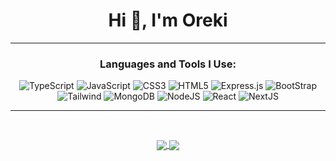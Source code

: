 <h1 align="center">Hi 👋, I'm Oreki</h1>
<hr />
<h3 align="center">Languages and Tools I Use:</h3>
<p align="center"> 
  <img src="https://img.shields.io/badge/typescript-%23007ACC.svg?style=for-the-badge&logo=typescript&logoColor=white" alt="TypeScript" />
  <img src="https://img.shields.io/badge/javascript-%23323330.svg?style=for-the-badge&logo=javascript&logoColor=%23F7DF1E" alt="JavaScript" />
  <img src="https://img.shields.io/badge/css3-%231572B6.svg?style=for-the-badge&logo=css3&logoColor=white" alt="CSS3" /> 
  <img src="https://img.shields.io/badge/html5-%23E34F26.svg?style=for-the-badge&logo=html5&logoColor=white" alt="HTML5" /> 
  <img src="https://img.shields.io/badge/express.js-%23404d59.svg?style=for-the-badge&logo=express&logoColor=%2361DAFB" alt="Express.js" /> 
  <img src="https://img.shields.io/badge/bootstrap-%23563D7C.svg?style=for-the-badge&logo=bootstrap&logoColor=white" alt="BootStrap" />
  <img src="https://img.shields.io/badge/Tailwind_CSS-38B2AC?style=for-the-badge&logo=tailwind-css&logoColor=white" alt="Tailwind" />
  <img src="https://img.shields.io/badge/MongoDB-%234ea94b.svg?style=for-the-badge&logo=mongodb&logoColor=white" alt="MongoDB" />
  <img src="https://img.shields.io/badge/node.js-6DA55F?style=for-the-badge&logo=node.js&logoColor=white" alt="NodeJS" />
  <img src="https://img.shields.io/badge/React-20232A?style=for-the-badge&logo=react&logoColor=61DAFB" alt="React" />
  <img src="https://img.shields.io/badge/next.js-000000?style=for-the-badge&logo=nextdotjs&logoColor=white" alt="NextJS" />
</p>
<hr />
<br>
<p align="center">
  <a href="https://github.com/Oreki-Dev">
  <img align="center" src="http://github-readme-streak-stats.herokuapp.com/?user=oreki-dev&theme=bear" />
  <img align="center" src="https://github-readme-stats.vercel.app/api?username=oreki-dev&count_private=true&show_icons=true&theme=bear" />
  </a>
</p>
